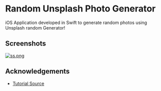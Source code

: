 
# Random Unsplash Photo Generator

iOS Application developed in Swift to generate random photos using Unsplash random Generator! 




## Screenshots
[![ss.png](https://i.postimg.cc/tgZXSTsS/ss.png)](https://postimg.cc/B839tJcH)




  
## Acknowledgements

 - [Tutorial Source](https://www.youtube.com/watch?v=yuo50-TiKgo&t=70s)
 
  

